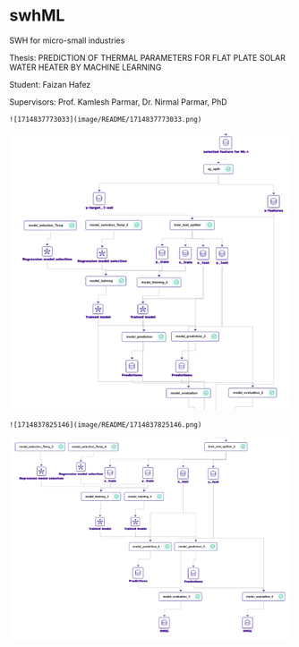 # swhML

SWH for micro-small industries

Thesis: PREDICTION OF THERMAL PARAMETERS FOR FLAT PLATE SOLAR WATER HEATER BY MACHINE LEARNING

Student: Faizan Hafez

Supervisors: Prof. Kamlesh Parmar,
             Dr. Nirmal Parmar, PhD

    ![1714837773033](image/README/1714837773033.png)

![1714837781380](image/README/1714837781380.png)

    ![1714837825146](image/README/1714837825146.png)

![1714837842063](image/README/1714837842063.png)

